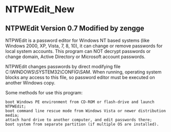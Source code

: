 # NTPWEdit_New
NTPWEdit Version 0.7 Modified by zengge
-------
 NTPWEdit is a password editor for Windows NT based systems (like Windows 2000, XP, Vista, 7, 8, 10), it can change or remove passwords for local system accounts. This program can NOT decrypt passwords or change domain, Active Directory or Microsoft account passwords.

NTPWEdit changes passwords by direct modifying file C:\WINDOWS\SYSTEM32\CONFIG\SAM. When running, operating system blocks any access to this file, so password editor must be executed on another Windows copy.

Some methods for use this program:

    boot Windows PE environment from CD-ROM or flash-drive and launch NTPWEdit;
    boot command line rescue mode from Windows Vista or newer distribution media;
    attach hard drive to another computer, and edit passwords there;
    boot system from separate partition (if multiple OS are installed). 
